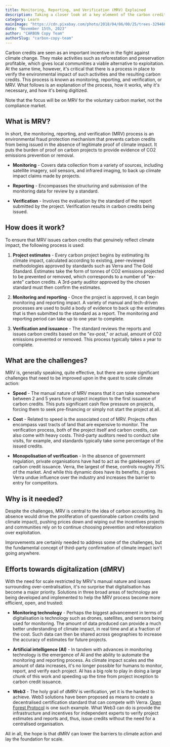 ```yaml
---
title: Monitoring, Reporting, and Verification (MRV) Explained
description: Taking a closer look at a key element of the carbon credit system. 
category: Learn
mainImage: "https://cdn.pixabay.com/photo/2018/04/06/00/25/trees-3294681_1280.jpg"
date: "November 15th, 2023"
author: "CARBON Copy Team"
authorSlug: "carbon-copy-team"
---
```


Carbon credits are seen as an important incentive in the fight against climate change. They make activities such as reforestation and preservation profitable, which gives local communities a viable alternative to exploitation. At the same time, however, it's critical that there is a process in place to verify the environmental impact of such activities and the resulting carbon credits. This process is known as monitoring, reporting, and verification, or MRV. What follows is an explanation of the process, how it works, why it's necessary, and how it's being digitized.

Note that the focus will be on MRV for the voluntary carbon market, not the compliance market.

## What is MRV?

In short, the monitoring, reporting, and verification (MRV) process is an environmental fraud protection mechanism that prevents carbon credits from being issued in the absence of legitimate proof of climate impact. It puts the burden of proof on carbon projects to provide evidence of CO2 emissions prevention or removal.  

- **Monitoring** - Covers data collection from a variety of sources, including satellite imagery, soil sensors, and infrared imaging, to back up climate impact claims made by projects.

- **Reporting** - Encompasses the structuring and submission of the monitoring data for review by a standard.

- **Verification** - Involves the evaluation by the standard of the report submitted by the project. Verification results in carbon credits being issued.

## How does it work?

To ensure that MRV issues carbon credits that genuinely reflect climate impact, the following process is used:

1. **Project estimates** - Every carbon project begins by estimating its climate impact, calculated according to existing, peer-reviewed methodologies approved by standards such as Verra and The Gold Standard. Estimates take the form of tonnes of CO2 emissions projected to be prevented or removed, which corresponds to a number of "ex-ante" carbon credits. A 3rd-party auditor approved by the chosen standard must then confirm the estimates.

2. **Monitoring and reporting** - Once the project is approved, it can begin monitoring and reporting impact. A variety of manual and tech-driven processes are used to build a body of evidence to back up the estimates that is then submitted to the standard as a report. The monitoring and reporting period can take up to one year to complete.

3. **Verification and issuance** - The standard reviews the reports and issues carbon credits based on the "ex-post," or actual, amount of C02 emissions prevented or removed. This process typically takes a year to complete.

## What are the challenges?

MRV is, generally speaking, quite effective, but there are some significant challenges that need to be improved upon in the quest to scale climate action:

- **Speed** - The manual nature of MRV means that it can take somewhere between 2 and 5 years from project inception to the first issuance of carbon credits. This puts significant cash flow pressure on projects, forcing them to seek pre-financing or simply not start the project at all.

- **Cost** - Related to speed is the associated cost of MRV. Projects often encompass vast tracts of land that are expensive to monitor. The verification process, both of the project itself and carbon credits, can also come with heavy costs. Third-party auditors need to conduct site visits, for example, and standards typically take some percentage of the issued credits.

- **Monopolisation of verification** - In the absence of government regulation, private organisations have had to act as the gatekeepers of carbon credit issuance. Verra, the largest of these, controls roughly 75% of the market. And while this dynamic does have its benefits, it gives Verra undue influence over the industry and increases the barrier to entry for competitors.

## Why is it needed?

Despite the challenges, MRV is central to the idea of carbon accounting. Its absence would drive the proliferation of questionable carbon credits (and climate impact), pushing prices down and wiping out the incentives projects and communities rely on to continue choosing prevention and reforestation over exploitation.

Improvements are certainly needed to address some of the challenges, but the fundamental concept of third-party confirmation of climate impact isn't going anywhere.

## Efforts towards digitalization (dMRV)

With the need for scale restricted by MRV's manual nature and issues surrounding over-centralisation, it's no surprise that digitalisation has become a major priority. Solutions in three broad areas of technology are being developed and implemented to help the MRV process become more efficient, open, and trusted:

- **Monitoring technology** - Perhaps the biggest advancement in terms of digitalisation is technology such as drones, satellites, and sensors being used for monitoring. The amount of data produced can provide a much better understanding of climate impact, in real time and at a fraction of the cost. Such data can then be shared across geographies to increase the accuracy of estimates for future projects.

- **Artificial intelligence (AI)** - In tandem with advances in monitoring technology is the emergence of AI and the ability to automate the monitoring and reporting process. As climate impact scales and the amount of data increases, it's no longer possible for humans to monitor, report, and verify each project. AI has a big role to play in doing a large chunk of this work and speeding up the time from project inception to carbon credit issuance.

- **Web3** - The holy grail of dMRV is verification, yet it is the hardest to achieve. Web3 solutions have been proposed as means to create a decentralised certification standard that can compete with Verra. [Open Forest Protocol](/project/open-forest-protocol/) is one such example. What Web3 can do is provide the infrastructure and incentives for independent experts to verify project estimates and reports and, thus, issue credits without the need for a centralised organisation.

All in all, the hope is that dMRV can lower the barriers to climate action and lay the foundation for scale.
